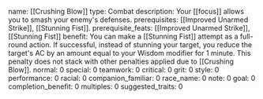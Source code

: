 name: [[Crushing Blow]]
type: Combat
description: Your [[focus]] allows you to smash your enemy's defenses.
prerequisites: [[Improved Unarmed Strike]], [[Stunning Fist]].
prerequisite_feats: [[Improved Unarmed Strike]], [[Stunning Fist]]
benefit: You can make a [[Stunning Fist]] attempt as a full-round action. If successful, instead of stunning your target, you reduce the target's AC by an amount equal to your Wisdom modifier for 1 minute. This penalty does not stack with other penalties applied due to [[Crushing Blow]].
normal: 0
special: 0
teamwork: 0
critical: 0
grit: 0
style: 0
performance: 0
racial: 0
companion_familiar: 0
race_name: 0
note: 0
goal: 0
completion_benefit: 0
multiples: 0
suggested_traits: 0

